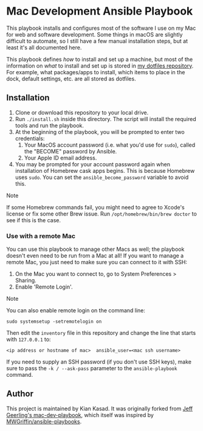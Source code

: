 # Mac Development Ansible Playbook

<!-- [![CI][badge-gh-actions]][link-gh-actions] -->

This playbook installs and configures most of the software I use on my Mac for
web and software development. Some things in macOS are slightly difficult to
automate, so I still have a few manual installation steps, but at least it's all
documented here.

This playbook defines *how* to install and set up a machine,
but most of the information on *what* to install and set up is stored in
[my dotfiles repository](https://github.com/kdkasad/dotfiles).
For example, what packages/apps to install, which items to place in the dock,
default settings, etc. are all stored as dotfiles.

## Installation

  1. Clone or download this repository to your local drive.
  2. Run `./install.sh` inside this directory. The script will install the
     required tools and run the playbook.
  3. At the beginning of the playbook, you will be prompted to enter two
     credentials:
     1. Your MacOS account password (i.e. what you'd use for `sudo`),
        called the "BECOME" password by Ansible.
     2. Your Apple ID email address.
  4. You may be prompted for your account password again when installation of
     Homebrew cask apps begins. This is because Homebrew uses `sudo`. You can
     set the `ansible_become_password` variable to avoid this.

> [!NOTE]
> If some Homebrew commands fail,
> you might need to agree to Xcode's license or fix some other Brew issue.
> Run `/opt/homebrew/bin/brew doctor` to see if this is the case.

### Use with a remote Mac

You can use this playbook to manage other Macs as well;
the playbook doesn't even need to be run from a Mac at all!
If you want to manage a remote Mac,
you just need to make sure you can connect to it with SSH:

  1. On the Mac you want to connect to, go to System Preferences > Sharing.
  2. Enable 'Remote Login'.

> [!NOTE]
> You can also enable remote login on the command line:
>
> ```
> sudo systemsetup -setremotelogin on
> ```

Then edit the `inventory` file in this repository and change the line that
starts with `127.0.0.1` to:

```
<ip address or hostname of mac>  ansible_user=<mac ssh username>
```

If you need to supply an SSH password (if you don't use SSH keys), make sure to
pass the `-k / --ask-pass` parameter to the `ansible-playbook` command.

## Author

This project is maintained by Kian Kasad.
It was originally forked from
[Jeff Geerling's mac-dev-playbook](https://github.com/geerlingguy/mac-dev-playbook),
which itself was inspired by
[MWGriffin/ansible-playbooks](https://github.com/MWGriffin/ansible-playbooks).
